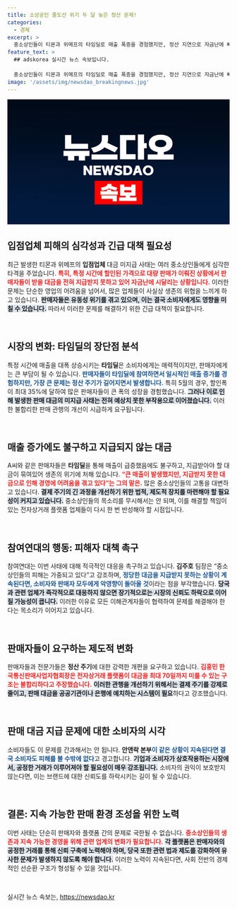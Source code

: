 ```yaml
---
title: 소상공인 줄도산 위기 두 달 늦은 정산 문제!
categories:
  - 경제
excerpt: >
  중소상인들이 티몬과 위메프의 타임딜로 매출 폭증을 경험했지만, 정산 지연으로 자금난에 빠졌다. 판매자들은 즉각적인 대책을 촉구하며, 불합리한 정산 관행 개선을 요구하고 있다. 이 사태의 실체를 파헤쳐보자.
feature_text: >
  ## adskorea 실시간 뉴스 속보입니다.

  중소상인들이 티몬과 위메프의 타임딜로 매출 폭증을 경험했지만, 정산 지연으로 자금난에 빠졌다. 판매자들은 즉각적인 대책을 촉구하며, 불합리한 정산 관행 개선을 요구하고 있다. 이 사태의 실체를 파헤쳐보자.
image: '/assets/img/newsdao_breakingnews.jpg'
---
```


<p><img src="/assets/img/newsdao_breakingnews.jpg" alt="adskorea 속보" /></p>

<h2 data-ke-size="size26">입점업체 피해의 심각성과 긴급 대책 필요성</h2>

<p data-ke-size="size16">최근 발생한 티몬과 위메프의 <b>입점업체</b> 대금 미지급 사태는 여러 중소상인들에게 심각한 타격을 주었습니다. <b><span style="color: #ee2323;">특히, 특정 시간에 할인된 가격으로 대량 판매가 이뤄진 상황에서 판매자들이 받을 대금을 전혀 지급받지 못하고 있어 자금난에 시달리는 상황입니다.</span></b> 이러한 문제는 단순한 영업의 어려움을 넘어서, 많은 업체들이 사실상 생존의 위협을 느끼게 하고 있습니다. <b><span style="background-color: #21538527;">판매자들은 유동성 위기를 겪고 있으며, 이는 결국 소비자에게도 영향을 미칠 수 있습니다.</span></b> 따라서 이러한 문제를 해결하기 위한 긴급 대책이 필요합니다.</p>

<p data-ke-size="size16">&nbsp;</p>

<h2 data-ke-size="size26">시장의 변화: 타임딜의 장단점 분석</h2>

<p data-ke-size="size16">특정 시간에 매출을 대폭 상승시키는 <b>타임딜</b>은 소비자에게는 매력적이지만, 판매자에게는 큰 부담이 될 수 있습니다. <b><span style="color: #1a5490;">판매자들이 타임딜에 참여하면서 일시적인 매출 증가를 경험하지만, 가장 큰 문제는 정산 주기가 길어지면서 발생합니다.</span></b> 특히 5월의 경우, 할인폭이 최대 35%에 달하여 많은 판매자들이 큰 폭의 성장을 경험했습니다. <b><span style="background-color: #21538527;">그러나 이로 인해 발생한 판매 대금의 미지급 사태는 전혀 예상치 못한 부작용으로 이어졌습니다.</span></b> 이러한 불합리한 판매 관행의 개선이 시급하게 요구됩니다.</p>

<p data-ke-size="size16">&nbsp;</p>

<h2 data-ke-size="size26">매출 증가에도 불구하고 지급되지 않는 대금</h2>

<p data-ke-size="size16">A씨와 같은 판매자들은 <b>타임딜</b>을 통해 매출이 급증했음에도 불구하고, 지급받아야 할 대금이 묶여있어 생존의 위기에 처해 있습니다. <b><span style="color: #ee2323;">“큰 매출이 발생했지만, 지급받지 못한 대금으로 인해 경영에 어려움을 겪고 있다”는 그의 말은.</span></b> 많은 중소상인들의 고통을 대변하고 있습니다. <b><span style="background-color: #21538527;">결제 주기의 긴 과정을 개선하기 위한 법적, 제도적 장치를 마련해야 할 필요성이 커지고 있습니다.</span></b> 중소상인들의 목소리를 무시해서는 안 되며, 이를 해결할 책임이 있는 전자상거래 플랫폼 업체들이 다시 한 번 반성해야 할 시점입니다.</p>

<p data-ke-size="size16">&nbsp;</p>

<h2 data-ke-size="size26">참여연대의 행동: 피해자 대책 촉구</h2>

<p data-ke-size="size16">참여연대는 이번 사태에 대해 적극적인 대응을 촉구하고 있습니다. <b>김주호</b> 팀장은 “중소상인들의 피해는 가중되고 있다”고 강조하며, <b><span style="color: #1a5490;">정당한 대금을 지급받지 못하는 상황이 계속된다면, 소비자와 판매자 모두에게 악영향이 돌아올 것</span></b>이라는 점을 부각했습니다. <b><span style="background-color: #21538527;">당국과 관련 업체가 즉각적으로 대응하지 않으면 장기적으로는 시장의 신뢰도 하락으로 이어질 가능성이 큽니다.</span></b> 이러한 이유로 모든 이해관계자들이 협력하여 문제를 해결해야 한다는 목소리가 이어지고 있습니다.</p>

<p data-ke-size="size16">&nbsp;</p>

<h2 data-ke-size="size26">판매자들이 요구하는 제도적 변화</h2>

<p data-ke-size="size16">판매자들과 전문가들은 <b>정산 주기</b>에 대한 강력한 개편을 요구하고 있습니다. <b><span style="color: #ee2323;">김홍민 한국통신판매사업자협회장은 전자상거래 플랫폼이 대금을 최대 70일까지 미룰 수 있는 구조는 불합리하다고 주장했습니다.</span></b> <b><span style="background-color: #21538527;">이러한 관행을 개선하기 위해서는 결제 주기를 강제로 줄이고, 판매 대금을 공공기관이나 은행에 예치하는 시스템이 필요</span></b>하다고 강조했습니다.</p>

<p data-ke-size="size16">&nbsp;</p>

<h2 data-ke-size="size26">판매 대금 지급 문제에 대한 소비자의 시각</h2>

<p data-ke-size="size16">소비자들도 이 문제를 간과해서는 안 됩니다. <b>안앤락 본부</b장의 경우, 9억 원 상당의 대금을 지급받지 못해 어려움을 겪고 있는데, <b><span style="color: #1a5490;">이 같은 상황이 지속된다면 결국 소비자도 피해를 볼 수밖에 없다</span></b>고 경고합니다. <b><span style="background-color: #21538527;">기업과 소비자가 상호작용하는 시장에서, 공정한 거래가 이루어져야 할 필요성이 매우 강조됩니다.</span></b> 소비자의 권익이 보호받지 않는다면, 이는 브랜드에 대한 신뢰도를 하락시키는 길이 될 수 있습니다.</p>

<p data-ke-size="size16">&nbsp;</p>

<h2 data-ke-size="size26">결론: 지속 가능한 판매 환경 조성을 위한 노력</h2>

<p data-ke-size="size16">이번 사태는 단순히 판매자와 플랫폼 간의 문제로 국한될 수 없습니다. <b><span style="color: #ee2323;">중소상인들의 생존과 지속 가능한 경영을 위해 관련 업계의 변화가 필요합니다.</span></b> <b><span style="background-color: #21538527;">각 플랫폼은 판매자와의 공정한 거래를 통해 신뢰 구축에 노력해야 하며, 당국 또한 관련 법과 제도를 강화하여 유사한 문제가 발생하지 않도록 해야 합니다.</span></b> 이러한 노력이 지속된다면, 사회 전반의 경제적인 선순환 구조가 형성될 수 있을 것입니다.</p>

<p data-ke-size="size16">&nbsp;</p>
실시간 뉴스 속보는, <a href="https://newsdao.kr" rel="dofollow">https://newsdao.kr</a>


